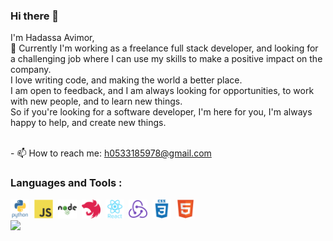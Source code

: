 ### Hi there 👋

<!--
**HadassaAvimor/HadassaAvimor** is a ✨ _special_ ✨ repository because its `README.md` (this file) appears on your GitHub profile.

Here are some ideas to get you started:

- 🔭 I’m currently working on ...
- 🌱 I’m currently learning ...
- 👯 I’m looking to collaborate on ...
- 🤔 I’m looking for help with ...
- 💬 Ask me about ...
- 📫 How to reach me: ...
- 😄 Pronouns: ...
- ⚡ Fun fact: ...
-->
I'm Hadassa Avimor, 
<br>
🔭 Currently I'm working as a freelance full stack developer, and looking for a challenging job where I can use my skills to make a positive
impact on the company.
<br>
I love writing code, and making the world a better place.
<br>
I am open to feedback, and I am always looking for opportunities, to work with new people, and to learn new things.
<br>
So if you're looking for a software developer, I'm here for you, I'm always happy to help, and create new things.

<br>
- 📫 How to reach me:
<a href="mailto:h0533185978@gmail.com">h0533185978@gmail.com</a>



###  Languages and Tools :
<div>
      <img src="https://github.com/devicons/devicon/blob/master/icons/python/python-original-wordmark.svg" title="Python" alt="Python" width="30" height="30"/>&nbsp;
  <img src="https://github.com/devicons/devicon/blob/master/icons/javascript/javascript-original.svg" title="JavaScript" alt="JavaScript" width="30" height="30"/>&nbsp;
    <img src="https://github.com/devicons/devicon/blob/master/icons/nodejs/nodejs-original-wordmark.svg" title="NodeJS" alt="NodeJS" width="30" height="30"/>&nbsp;
          <img src="https://github.com/devicons/devicon/blob/master/icons/nestjs/nestjs-plain.svg" title="NestJS" alt="NestJS" width="30" height="30"/>&nbsp;
  <img src="https://github.com/devicons/devicon/blob/master/icons/react/react-original-wordmark.svg" title="React" alt="React" width="30" height="30"/>&nbsp;
  <img src="https://github.com/devicons/devicon/blob/master/icons/redux/redux-original.svg" title="Redux" alt="Redux " width="30" height="30"/>&nbsp;
  <img src="https://github.com/devicons/devicon/blob/master/icons/css3/css3-plain-wordmark.svg"  title="CSS3" alt="CSS" width="30" height="30"/>&nbsp;
  <img src="https://github.com/devicons/devicon/blob/master/icons/html5/html5-original.svg" title="HTML5" alt="HTML" width="30" height="30"/>&nbsp;

</div>
<div>
              <img src="[https://github.com/devicons/devicon/blob/master/icons/c/c-original.svg](https://github-readme-stats.vercel.app/api?username=HadassaAvimor&show_icons=true%29]%28https://github.com/anuraghazra/github-readme-stats
)https://github-readme-stats.vercel.app/api?username=HadassaAvimor&show_icons=true%29]%28https://github.com/anuraghazra/github-readme-stats
" />&nbsp;

</div>
